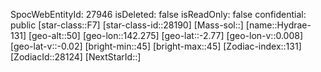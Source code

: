 ﻿---
location: [-2.77,142.275,50]
type: Station
tags:
- astro/Star

---
SpocWebEntityId: 27946
isDeleted: false
isReadOnly: false
confidential: public
[star-class::F7]
[star-class-id::28190]
[Mass-sol::]
[name::Hydrae-131]
[geo-alt::50]
[geo-lon::142.275]
[geo-lat::-2.77]
[geo-lon-v::0.008]
[geo-lat-v::-0.02]
[bright-min::45]
[bright-max::45]
[Zodiac-index::131]
[ZodiacId::28124]
[NextStarId::]

